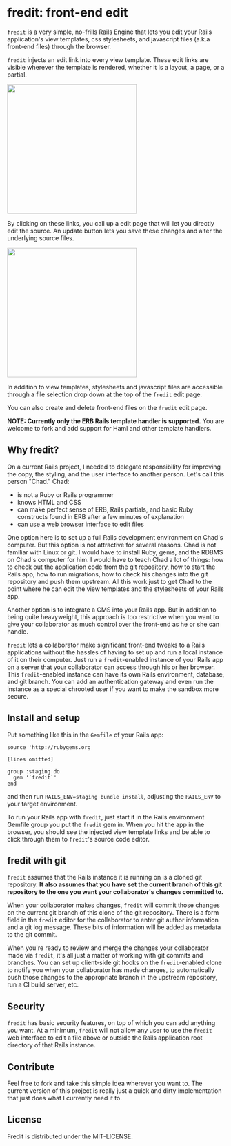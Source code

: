 # fredit: front-end edit

`fredit` is a very simple, no-frills Rails Engine that lets you edit your
Rails application's view templates, css stylesheets, and javascript
files (a.k.a front-end files) through the browser.

`fredit` injects an edit link into every view template. These edit links
are visible wherever the template is rendered, whether it is a layout,
a page, or a partial. 

<img style="width:300px" src="https://github.com/danchoi/`fredit`/raw/master/screens/links.png"/>

By clicking on these links, you call up a edit page that will let you
directly edit the source. An update button lets you save these changes
and alter the underlying source files.

<img style="width:300px" src="https://github.com/danchoi/`fredit`/raw/master/screens/`fredit`.png"/>

In addition to view templates, stylesheets and javascript files are
accessible through a file selection drop down at the top of the `fredit`
edit page. 

You can also create and delete front-end files on the `fredit` edit page.

**NOTE: Currently only the ERB Rails template handler is supported.**
You are welcome to fork and add support for Haml and other template
handlers. 


## Why fredit?

On a current Rails project, I needed to delegate responsibility for
improving the copy, the styling, and the user interface to another
person. Let's call this person "Chad." Chad:

* is not a Ruby or Rails programmer
* knows HTML and CSS
* can make perfect sense of ERB, Rails partials, and basic Ruby
  constructs found in ERB after a few minutes of explanation 
* can use a web browser interface to edit files

One option here is to set up a full Rails development environment on
Chad's computer. But this option is not attractive for several
reasons. Chad is not familiar with Linux or git. I would have to install
Ruby, gems, and the RDBMS on Chad's computer for him. I would have to
teach Chad a lot of things: how to check out the application code from
the git repository, how to start the Rails app, how to run migrations,
how to check his changes into the git repository and push them upstream.
All this work just to get Chad to the point where he can edit the view
templates and the stylesheets of your Rails app.

Another option is to integrate a CMS into your Rails app. But in
addition to being quite heavyweight, this approach is too restrictive when
you want to give your collaborator as much control over the front-end as
he or she can handle.

`fredit` lets a collaborator make significant front-end tweaks to a Rails
applications without the hassles of having to set up and run a local
instance of it on their computer. Just run a `fredit`-enabled instance of
your Rails app on a server that your collaborator can access through his
or her browser. This `fredit`-enabled instance can have its own Rails
environment, database, and git branch. You can add an authentication
gateway and even run the instance as a special chrooted user if you want
to make the sandbox more secure.


## Install and setup

Put something like this in the `Gemfile` of your Rails app:

    source 'http://rubygems.org

    [lines omitted]

    group :staging do
      gem '`fredit`'
    end

and then run `RAILS_ENV=staging bundle install`, adjusting the
`RAILS_ENV` to your target environment.

To run your Rails app with `fredit`, just start it in the Rails
environment Gemfile group you put the `fredit` gem in. When you hit the
app in the browser, you should see the injected view template links and
be able to click through them to `fredit`'s source code editor.


## fredit with git 

`fredit` assumes that the Rails instance it is running on is a cloned git
repository. **It also assumes that you have set the current branch of
this git repository to the one you want your collaborator's changes
committed to.**

When your collaborator makes changes, `fredit` will commit those changes
on the current git branch of this clone of the git repository. There is
a form field in the `fredit` editor for the collaborator to enter git
author information and a git log message. These bits of information
will be added as metadata to the git commit.

When you're ready to review and merge the changes your collaborator made
via `fredit`, it's all just a matter of working with git commits and
branches. You can set up client-side git hooks on the `fredit`-enabled
clone to notify you when your collaborator has made changes, to
automatically push those changes to the appropriate branch in the
upstream repository, run a CI build server, etc.


## Security

`fredit` has basic security features, on top of which you can add anything
you want. At a minimum, `fredit` will not allow any user to use the `fredit`
web interface to edit a file above or outside the Rails application root
directory of that Rails instance.  


## Contribute

Feel free to fork and take this simple idea wherever you want to. The
current version of this project is really just a quick and dirty
implementation that just does what I currently need it to.


## License

Fredit is distributed under the MIT-LICENSE.
